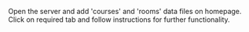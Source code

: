 Open the server and add 'courses' and 'rooms' data files on homepage.
Click on required tab and follow instructions for further functionality.
